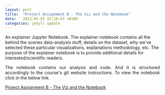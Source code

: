 ```yaml
---
layout: post
title:  "Project Assignment B - The Viz and the Notebook"
date:   2023-05-03 22:16:43 +0100
categories: jekyll update
---
```


<p>An explainer Jupyter Notebook. The explainer notebook contains all the behind the scenes data-analysis stuff, details on the dataset, why we've selected these particular visualizations, explanations methodology, etc. The purpose of the explainer notebook is to provide additional details for interested/scientific readers.</p>
<p style="text-align:justify">The notebook contains our analysis and code. And it is structured accordingly to the course's git website instructions. To view the notebook click in the below link.</p>
<a href="https://github.com/sifat-e-noor/Social_visualization/blob/2d407f2728075d0d36345484e0b72d12ec531fc3/Projects/Project%20Assignment%20B%20-%20The%20Viz%20and%20the%20Notebook.ipynb"> Project Assignment B - The Viz and the Notebook </a>

<!-- You’ll find this post in your `_posts` directory. Go ahead and edit it and re-build the site to see your changes. You can rebuild the site in many different ways, but the most common way is to run `jekyll serve`, which launches a web server and auto-regenerates your site when a file is updated.

Jekyll requires blog post files to be named according to the following format:

`YEAR-MONTH-DAY-title.MARKUP`

Where `YEAR` is a four-digit number, `MONTH` and `DAY` are both two-digit numbers, and `MARKUP` is the file extension representing the format used in the file. After that, include the necessary front matter. Take a look at the source for this post to get an idea about how it works.

Jekyll also offers powerful support for code snippets:

{% highlight ruby %}
def print_hi(name)
  puts "Hi, #{name}"
end
print_hi('Tom')
#=> prints 'Hi, Tom' to STDOUT.
{% endhighlight %}

Check out the [Jekyll docs][jekyll-docs] for more info on how to get the most out of Jekyll. File all bugs/feature requests at [Jekyll’s GitHub repo][jekyll-gh]. If you have questions, you can ask them on [Jekyll Talk][jekyll-talk].

[jekyll-docs]: https://jekyllrb.com/docs/home
[jekyll-gh]:   https://github.com/jekyll/jekyll
[jekyll-talk]: https://talk.jekyllrb.com/ -->
